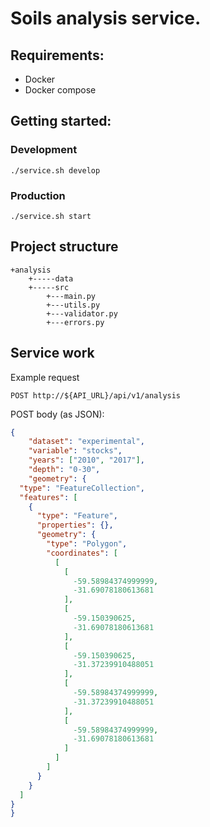 # Soils analysis service.

## Requirements:

- Docker
- Docker compose

## Getting started:

### Development

```
./service.sh develop
```

### Production 

```
./service.sh start
```

## Project structure
```
+analysis
    +-----data
    +-----src
        +---main.py
        +---utils.py
        +---validator.py
        +---errors.py
```

## Service work

Example request

```
POST http://${API_URL}/api/v1/analysis
```

POST body (as JSON):

```json
{
    "dataset": "experimental",
    "variable": "stocks",
    "years": ["2010", "2017"],
    "depth": "0-30",
    "geometry": {
  "type": "FeatureCollection",
  "features": [
    {
      "type": "Feature",
      "properties": {},
      "geometry": {
        "type": "Polygon",
        "coordinates": [
          [
            [
              -59.58984374999999,
              -31.69078180613681
            ],
            [
              -59.150390625,
              -31.69078180613681
            ],
            [
              -59.150390625,
              -31.37239910488051
            ],
            [
              -59.58984374999999,
              -31.37239910488051
            ],
            [
              -59.58984374999999,
              -31.69078180613681
            ]
          ]
        ]
      }
    }
  ]
}
}
```
